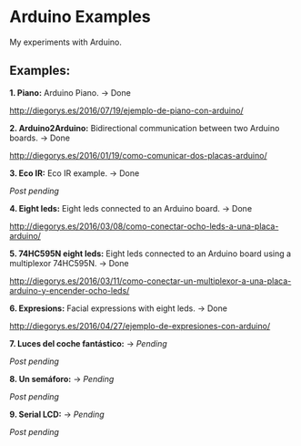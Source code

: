 # Arduino Examples

My experiments with Arduino.

## Examples:

**1. Piano:** Arduino Piano. -> Done

http://diegorys.es/2016/07/19/ejemplo-de-piano-con-arduino/

**2. Arduino2Arduino:** Bidirectional communication between two Arduino boards. -> Done

http://diegorys.es/2016/01/19/como-comunicar-dos-placas-arduino/

**3. Eco IR:** Eco IR example. -> Done

*Post pending*

**4. Eight leds:** Eight leds connected to an Arduino board. -> Done

http://diegorys.es/2016/03/08/como-conectar-ocho-leds-a-una-placa-arduino/

**5. 74HC595N eight leds:** Eight leds connected to an Arduino board using a multiplexor 74HC595N. -> Done

http://diegorys.es/2016/03/11/como-conectar-un-multiplexor-a-una-placa-arduino-y-encender-ocho-leds/

**6. Expresions:** Facial expressions with eight leds. -> Done

http://diegorys.es/2016/04/27/ejemplo-de-expresiones-con-arduino/

**7. Luces del coche fantástico:** -> *Pending*

*Post pending*

**8. Un semáforo:** -> *Pending*

*Post pending*

**9. Serial LCD:** -> *Pending*

*Post pending*